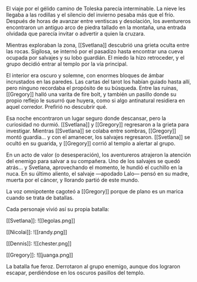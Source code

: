 El viaje por el gélido camino de Toleska parecía interminable. La nieve les llegaba a las rodillas y el silencio del invierno pesaba más que el frío. Después de horas de avanzar entre ventiscas y desolación, los aventureros encontraron un antiguo arco de piedra tallado en la montaña, una entrada olvidada que parecía invitar o advertir a quien la cruzara.

Mientras exploraban la zona, [[Svetlana]] descubrió una grieta oculta entre las rocas. Sigilosa, se internó por el pasadizo hasta encontrar una cueva ocupada por salvajes y su lobo guardián. El miedo la hizo retroceder, y el grupo decidió entrar al templo por la vía principal.

El interior era oscuro y solemne, con enormes bloques de ámbar incrustados en las paredes. Las cartas del tarot los habían guiado hasta allí, pero ninguno recordaba el propósito de su búsqueda. Entre las ruinas, [[Gregory]] halló una varita de fire bolt, y también un pasillo donde su propio reflejo le susurró que huyera, como si algo antinatural residiera en aquel corredor. Prefirió no descubrir qué.

Esa noche encontraron un lugar seguro donde descansar, pero la curiosidad no durmió. [[Svetlana]] y [[Gregory]] regresaron a la grieta para investigar. Mientras [[Svetlana]] se colaba entre sombras, [[Gregory]] montó guardia… y con el amanecer, los salvajes regresaron. [[Svetlana]] se ocultó en su guarida, y [[Gregory]] corrió al templo a alertar al grupo.

En un acto de valor (o desesperación), los aventureros atrajeron la atención del enemigo para salvar a su compañera. Uno de los salvajes se quedó atrás… y Svetlana, aprovechando el momento, le hundió el cuchillo en la nuca. En su último aliento, el salvaje —apodado Lalo— pensó en su madre, muerta por el cáncer, y llorando partió de este mundo.

La voz omnipotente cagoteó a [[Gregory]] porque de plano es un marica cuando se trata de batallas.

Cada personaje vivió así su propia batalla:

[[Svetlana]]:
![[legolas.png]]

[[Nicolai]]:
![[randy.png]]

[[Dennis]]:
![[chester.png]]

[[Gregory]]:
![[juanga.png]]


La batalla fue feroz. Derrotaron al grupo enemigo, aunque dos lograron escapar, perdiéndose en los oscuros pasillos del templo.
